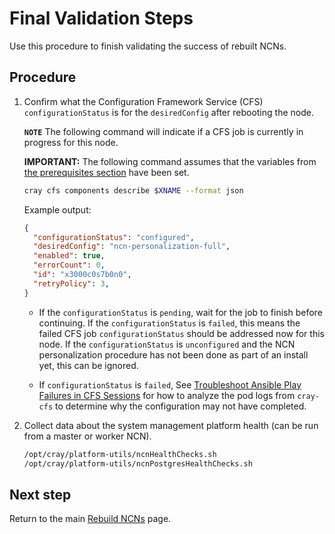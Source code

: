 # Final Validation Steps

Use this procedure to finish validating the success of rebuilt NCNs.

## Procedure

1. Confirm what the Configuration Framework Service (CFS) `configurationStatus` is for the `desiredConfig` after rebooting the node.

   **`NOTE`** The following command will indicate if a CFS job is currently in progress for this node.

   **IMPORTANT:** The following command assumes that the variables from [the prerequisites section](Rebuild_NCNs.md#prerequisites) have been set.

   ```bash
   cray cfs components describe $XNAME --format json
   ```

   Example output:

   ```json
   {
     "configurationStatus": "configured",
     "desiredConfig": "ncn-personalization-full",
     "enabled": true,
     "errorCount": 0,
     "id": "x3000c0s7b0n0",
     "retryPolicy": 3,
   }
   ```

   * If the `configurationStatus` is `pending`, wait for the job to finish before continuing. If the `configurationStatus` is `failed`, this means the failed CFS job
     `configurationStatus` should be addressed now for this node. If the `configurationStatus` is `unconfigured` and the NCN personalization procedure has not been done
     as part of an install yet, this can be ignored.

   * If `configurationStatus` is `failed`, See
     [Troubleshoot Ansible Play Failures in CFS Sessions](../../configuration_management/Troubleshoot_Ansible_Play_Failures_in_CFS_Sessions.md) for how to analyze the pod logs
     from `cray-cfs` to determine why the configuration may not have completed.

1. Collect data about the system management platform health \(can be run from a master or worker NCN\).

   ```bash
   /opt/cray/platform-utils/ncnHealthChecks.sh
   /opt/cray/platform-utils/ncnPostgresHealthChecks.sh
   ```

## Next step

Return to the main [Rebuild NCNs](Rebuild_NCNs.md) page.

